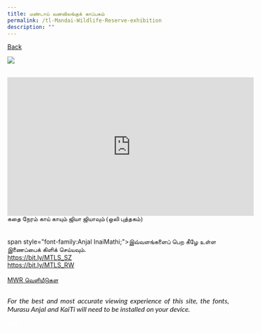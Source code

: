 ```yaml
---
title: மண்டாய் வனவிலங்குக் காப்பகம்
permalink: /tl-Mandai-Wildlife-Reserve-exhibition
description: ""
---
```

<p><a class="backbtn" style="float:left;" href="/exhibits/tamil-exhibitions-e/community-partners/">Back</a><br></p>
<p><img src="/images/Posters/MTLS MWG Tamil_v4.jpg">
<br><br></p>
<iframe allowfullscreen="" allow="accelerometer; autoplay; clipboard-write; encrypted-media; gyroscope; picture-in-picture" frameborder="0" title="YouTube video player" src="https://www.youtube.com/embed/-puAH4a3u5I" height="315" width="560"></iframe><span style="font-family:Anjal InaiMathi;">கதை நேரம் காய் காயும் ஜியா ஜியாவும் (ஒலி புத்தகம்)</span><br><br><br>
span style="font-family:Anjal InaiMathi;"&gt;இவ்வளங்களைப் பெற கீழே உள்ள இணைப்பைக் கிளிக் செய்யவும்.<br>
<a target="_blank;" href="https://bit.ly/MTLS_SZ">https://bit.ly/MTLS_SZ</a><br>
<a target="_blank;" href="https://bit.ly/MTLS_RW">https://bit.ly/MTLS_RW</a><br><br>
<a target="_blank;" href="/files/MWR Publication PDF_MTLS2022.pdf">MWR வெளியீடுகள</a><br>

<p style="font-size: 16px;font-family: Lato,sans-serif;font-style: italic;padding-top:12px;text-align:justify;">For the best and most accurate viewing experience of this site, the fonts, Murasu Anjal and KaiTi will need to be installed on your device.</p>
<div class="btntop"><a style="text-decoration:none;" href="#top"><span style="color:white"><b>Top</b></span></a></div>